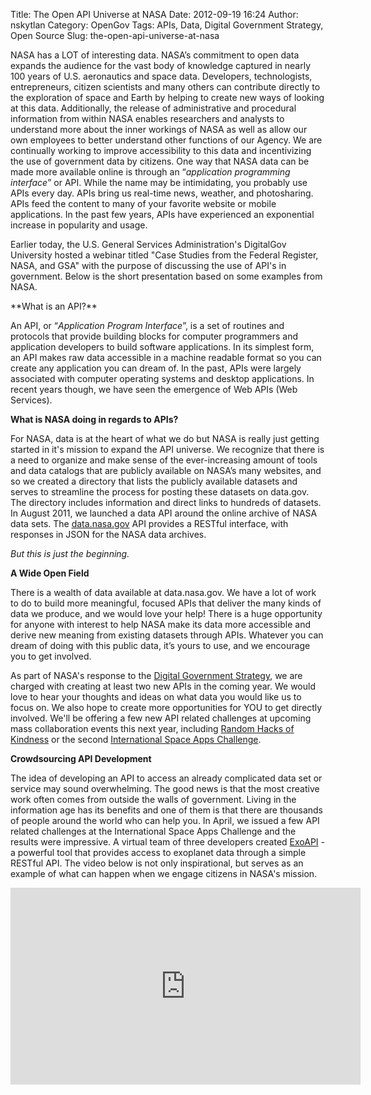 Title: The Open API Universe at NASA
Date: 2012-09-19 16:24
Author: nskytlan
Category: OpenGov
Tags: APIs, Data, Digital Government Strategy, Open Source
Slug: the-open-api-universe-at-nasa

NASA has a LOT of interesting data. NASA’s commitment to open data
expands the audience for the vast body of knowledge captured in nearly
100 years of U.S. aeronautics and space data. Developers, technologists,
entrepreneurs, citizen scientists and many others can contribute
directly to the exploration of space and Earth by helping to create new
ways of looking at this data. Additionally, the release of
administrative and procedural information from within NASA enables
researchers and analysts to understand more about the inner workings of
NASA as well as allow our own employees to better understand other
functions of our Agency. We are continually working to improve
accessibility to this data and incentivizing the use of government data
by citizens. One way that NASA data can be made more available online is
through an “*application programming interface*” or API. While the name
may be intimidating, you probably use APIs every day. APIs bring us
real-time news, weather, and photosharing. APIs feed the content to many
of your favorite website or mobile applications. In the past few years,
APIs have experienced an exponential increase in popularity and usage.

Earlier today, the U.S. General Services Administration's DigitalGov
University hosted a webinar titled "Case Studies from the Federal
Register, NASA, and GSA" with the purpose of discussing the use of API's
in government. Below is the short presentation based on some examples
from NASA.

<p>
<script async class="speakerdeck-embed" data-id="505a1865f4e6ad000200211d" data-ratio="1.3333333333333333" src="//speakerdeck.com/assets/embed.js"></script>
</p>
**What is an API?**

An API, or “*Application Program Interface*”, is a set of routines and
protocols that provide building blocks for computer programmers and
application developers to build software applications. In its simplest
form, an API makes raw data accessible in a machine readable format so
you can create any application you can dream of. In the past, APIs were
largely associated with computer operating systems and desktop
applications. In recent years though, we have seen the emergence of Web
APIs (Web Services).

**What is NASA doing in regards to APIs?**

For NASA, data is at the heart of what we do but NASA is really just
getting started in it's mission to expand the API universe. We recognize
that there is a need to organize and make sense of the ever-increasing
amount of tools and data catalogs that are publicly available on NASA’s
many websites, and so we created a directory that lists the publicly
available datasets and serves to streamline the process for posting
these datasets on data.gov. The directory includes information and
direct links to hundreds of datasets. In August 2011, we launched a data
API around the online archive of NASA data sets. The [data.nasa.gov][]
API provides a RESTful interface, with responses in JSON for the NASA
data archives.

*But this is just the beginning.*

**A Wide Open Field**

There is a wealth of data available at data.nasa.gov. We have a lot of
work to do to build more meaningful, focused APIs that deliver the many
kinds of data we produce, and we would love your help! There is a huge
opportunity for anyone with interest to help NASA make its data more
accessible and derive new meaning from existing datasets through APIs.
Whatever you can dream of doing with this public data, it’s yours to
use, and we encourage you to get involved.

As part of NASA's response to the [Digital Government Strategy][], we
are charged with creating at least two new APIs in the coming year. We
would love to hear your thoughts and ideas on what data you would like
us to focus on. We also hope to create more opportunities for YOU to get
directly involved. We'll be offering a few new API related challenges at
upcoming mass collaboration events this next year, including [Random
Hacks of Kindness][] or the second [International Space Apps
Challenge][].

**Crowdsourcing API Development**

The idea of developing an API to access an already complicated data set
or service may sound overwhelming. The good news is that the most
creative work often comes from outside the walls of government. Living
in the information age has its benefits and one of them is that there
are thousands of people around the world who can help you. In April, we
issued a few API related challenges at the International Space Apps
Challenge and the results were impressive. A virtual team of three
developers created [ExoAPI][] - a powerful tool that provides access to
exoplanet data through a simple RESTful API. The video below is not only
inspirational, but serves as an example of what can happen when we
engage citizens in NASA's mission.

<iframe width="560" height="315" src="http://www.youtube.com/embed/P7sSOSzvSdY" frameborder="0" allowfullscreen></iframe>

  [data.nasa.gov]: http://www.data.nasa.gov
  [Digital Government Strategy]: http://www.nasa.gov/agency/digitalstrategy/index.html
  [Random Hacks of Kindness]: http://www.rhok.org/
  [International Space Apps Challenge]: http://spaceappschallenge.org/
  [ExoAPI]: http://exoapi.com/
